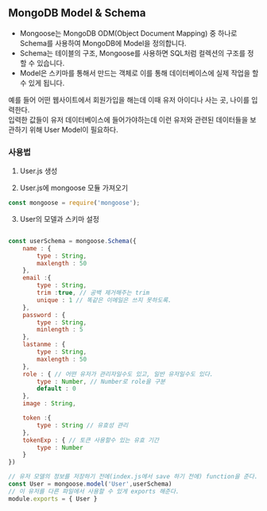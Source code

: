 ## MongoDB Model & Schema

* Mongoose는 MongoDB ODM(Object Document Mapping) 중 하나로 Schema를 사용하여 MongoDB에 Model을 정의합니다. <br>
* Schema는 테이블의 구조,  Mongoose를 사용하면 SQL처럼 컬렉션의 구조를 정할 수 있습니다. <br>
* Model은 스키마를 통해서 만드는 객체로 이를 통해 데이터베이스에 실제 작업을 할 수 있게 됩니다. <br>

예를 들어 어떤 웹사이트에서 회원가입을 해는데 이때 유저 아이디나 사는 곳, 나이를 입력한다. <br>
입력한 값들이 유저 데이터베이스에 들어가야하는데 이런 유저와 관련된 데이터들을 보관하기 위해 User Model이 필요하다.

### 사용법

1. User.js 생성

2. User.js에 mongoose 모듈 가져오기
```js
const mongoose = require('mongoose');
```

3. User의 모델과 스키마 설정
```js

const userSchema = mongoose.Schema({
    name : {
        type : String,
        maxlength : 50
    },
    email :{
        type : String,
        trim :true, // 공백 제거해주는 trim
        unique : 1 // 똑같은 이메일은 쓰지 못하도록.
    },
    password : {
        type : String,
        minlength : 5
    },
    lastanme : {
        type : String,
        maxlength : 50
    },
    role : { // 어떤 유저가 관리자일수도 있고, 일반 유저일수도 있다.
        type : Number, // Number로 role을 구분
        default : 0
    },
    image : String,

    token :{
        type : String // 유효성 관리
    },
    tokenExp : { // 토큰 사용할수 있는 유효 기간
        type : Number
    }
})

// 유저 모델의 정보를 저장하기 전에(index.js에서 save 하기 전에) function을 준다.
const User = mongoose.model('User',userSchema)
// 이 유저를 다른 파일에서 사용할 수 있게 exports 해준다.
module.exports = { User }


```
